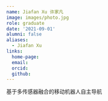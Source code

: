 ```yaml
---
name: Jiafan Xu 许家凡
image: images/photo.jpg
role: graduate
date: '2021-09-01'
alumni: false
aliases:
  - Jiafan Xu
links:
  home-page: 
  email: 
  orcid: 
  github: 
---
```


基于多传感器融合的移动机器人自主导航
